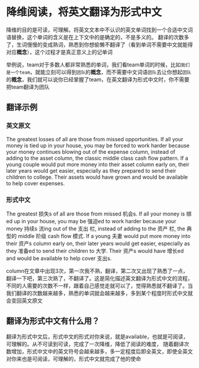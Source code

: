 # 降维阅读，将英文翻译为形式中文
降维的目的是可读，可理解。将英文文本中不认识的英文单词找到一个合适中文词语替换，这个单词的含义是在上下文中的是确定的，不是多义的。
翻译的次数多了，生词慢慢的变成熟词，熟悉到你想偷懒不翻译了（看到单词不需要中文就能得对应**概念**），这个过程才是真正意义上的记单词

举例说，team对于多数人都非常熟悉的单词，我们看team单词的时候，比如`我们是一个team`，就能立刻可以得到`团队`的**概念**，而不需要中文词语`团队`去让你想起`团队`的**概念**，我们就可以说你已经掌握了team，在英文翻译为形式中文时，你不需要把team翻译为团队

## 翻译示例

### 英文原文
The greatest losses of all are those from missed opportunities. If all your money is tied up in your house, you may be forced to work harder because your money continues blowing out of the expense column, instead of adding to the asset column, the classic middle class cash flow pattern. If a young couple would put more money into their asset column early on, their later years would get easier, especially as they prepared to send their children to college. Their assets would have grown and would be available to help cover expenses. 


### 形式中文
The greatest 损失s of all are those from missed 机会s. If all your money is 绑ed up in your house, you may be 强迫ed to work harder because your money 持续s 流ing out of the 支出 栏, instead of adding to the 资产 栏, the 典型的 middle 阶级 cash flow 模式. If a young 夫妻 would put more money into their 资产s column early on, their later years would get easier, especially as they 准备ed to send their children to 大学. Their 资产s would have 增长ed and would be available to help cover 支出s. 


column在文章中出现3次，第一次我不熟，翻译，第二次又出现了熟悉了一点，翻译一下吧，第三次熟了，不翻译了。这是简化描述英文翻译为形式中文的流程，
不同的人需要的次数不一样，跟着自己感觉走就可以了，觉得熟悉就不翻译了。当我们翻译的次数越来越多，熟悉的单词就会越来越多，多到某个程度时形式中文就会变回英文原文

## 翻译为形式中文有什么用？
翻译为形式中文后，形式中文的形式对你来说，就是available，也就是可阅读，可理解的。从不可读到可读，完成了一次降维，降低了阅读的难度，
随着翻译次数增加，形式中文中的英文符号会越来越多，多一定程度后即全英文，即使全英文对你来也是可阅读，可理解的，形式中文就完成了他的使命